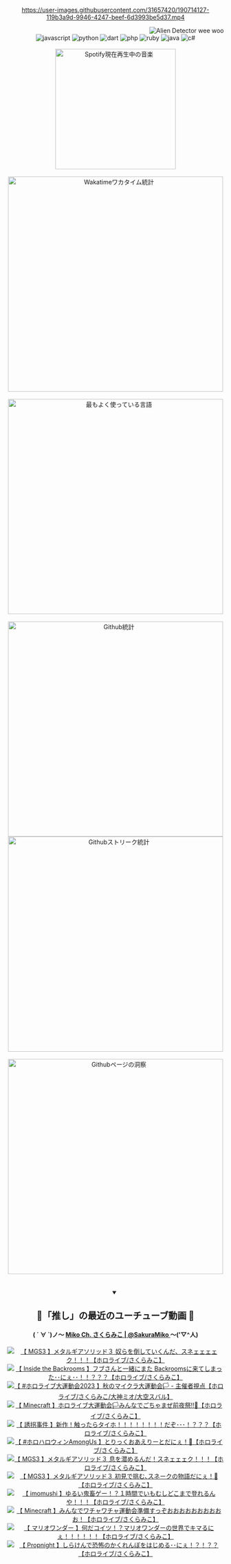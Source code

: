 <!-- START: HERO IMAGE GIF ////////// ////////// ////////// -->
<!-- <img src="@/../assets/img/gaming/ghost-of-tsushima.gif" width="100%"  alt="nellyXinwei's Hero Gif Image"/> -->
<!-- END: HERO IMAGE GIF ////////// ////////// ////////// -->

<div align="center" >  
  
<!-- START:ワンピース 第1015話「ルフィはRED ROCを使う」 -->
<https://user-images.githubusercontent.com/31657420/190714127-119b3a9d-9946-4247-beef-6d3993be5d37.mp4>
<!-- END:ワンピース 第1015話「ルフィはRED ROCを使う」 -->

<!-- START:VISITOR COUNTER -->
<div width="100%" align="right">
<img src="https://komarev.com/ghpvc/?username=nellyXinwei&label=🛸&color=grey&style=for-the-badge&labelcolor=ffffff" alt="Alien Detector wee woo"/>
</div>
<!-- END:VISITOR COUNTER -->

<!-- START: PROGRAMMING LANGUAGES -->
<!-- 色彩 Color Scheme:
#961E3A, #8A0D42, #5A0640, #4F265E, #2B355A, #3E759B, #CC4246,
#BB2649, #AD1052, #700750, #633075, #364270, #4E92C2, #FF5357
Sauce: https://www.webcreatorbox.com/inspiration/pantone-2023
-->

<img src="https://img.shields.io/badge/javascript%20-%23BB2649.svg?&style=for-the-badge&logo=javascript&logoColor=white&labelColor=961E3A" alt="javascript"/>
<img src="https://img.shields.io/badge/python%20-%23AD1052.svg?&style=for-the-badge&logo=python&logoColor=white&labelColor=8A0D42" alt="python" />
<img src="https://img.shields.io/badge/dart%20-%23700750.svg?&style=for-the-badge&logo=dart&logoColor=white&labelColor=5A0640" alt="dart"/>
<img src="https://img.shields.io/badge/php%20-%23633075.svg?&style=for-the-badge&logo=php&logoColor=white&labelColor=4F265E" alt="php"/>
<img src="https://img.shields.io/badge/ruby%20-%23364270.svg?&style=for-the-badge&logo=ruby&logoColor=white&labelColor=2B355A" alt="ruby"/>
<img src="https://img.shields.io/badge/java%20-%234E92C2.svg?&style=for-the-badge&logo=openjdk&logoColor=white&labelColor=3E759B" alt="java"/>
<img src="https://img.shields.io/badge/c%23-%23FF5357.svg?style=for-the-badge&logo=c-sharp&logoColor=white&labelColor=CC4246" alt="c#"/>  
<!-- END: PROGRAMMING LANGUAGES -->

<br>
<br>

<!-- START: MUSIC STATUS -->
  <!-- <a href="https://newojima-gsrs-20220114.vercel.app/api/now-playing?open">
    <img src="https://newojima-gsrs-20220114.vercel.app/api/now-playing" alt="Spotify現在再生中の音楽">
  </a> -->
  <img src="https://newojima-grss-20230114.vercel.app/api/spotify?border_color=transparent" alt="Spotify現在再生中の音楽" width="280px">
<!-- END: MUSIC STATUS -->

<br>
<br>

<!-- START: GITHUB STATUS -->
<!-- 色彩 Color Scheme:  #BB2649, #AD1052, #700750, #633075 -->
<img align="center" src="https://newojima-grs-20230109.vercel.app/api/wakatime?username=newojima&layout=compact&langs_count=10&locale=ja&hide_title=false&title_color=fff&hide_border=true&text_color=fff&bg_color=BB2649,BB2649,633075,633075&hide=other,css,html,bash,xml,git%20config,makefile,properties,yaml,markdown,text,json,jsx" alt="Wakatimeワカタイム統計" width="500px"/>

<br>
<br>

<!-- 色彩 Color Scheme:  #633075, #364270, #4E92C2 -->
  <img align="center" src="https://newojima-grs-20230109.vercel.app/api/top-langs?username=newojima&layout=compact&text_color=fff&icon_color=fff&hide_border=true&&locale=ja&hide_title=false&title_color=fff&include_all_commits=true&card_width=445&langs_count=11&hide=c%23,powershell,shaderlab,hlsl,makefile,jupyter%20notebook,python,html,css,shell,batchfile,less,liquid,hack,scss&bg_color=4F265E,633075,4E92C2" alt="最もよく使っている言語" width="500px"/>

<br>
<br>

<!-- 色彩 Color Scheme:  #4E92C2, #FF5357 -->
  <img align="center" src="https://newojima-grs-20230109.vercel.app/api?username=newojima&rank_icon=github&show_icons=true&&locale=ja&title_color=fff&text_color=fff&icon_color=fff&hide_border=true&hide_title=false&count_private=true&include_all_commits=true&card_width=495&disable_animations=true&bg_color=4E92C2,4E92C2,FF5357" alt="Github統計" width="500px"/>

<br>

<img align="center" src="https://streak-stats.demolab.com?user=newojima&theme=dark&hide_border=true&locale=ja&ring=BB2649&stroke=222222&background=151515&sideLabels=BB2649&currStreakLabel=ffffff&border=BB2649&fire=FF5357&currStreakNum=ffffff&sideNums=FF5357&dates=ffffff" alt="Githubストリーク統計" width="500px"/>

<br>
<br>

  <img align="center" width="500px" src="@/../assets/img/page-insights.svg" alt="Githubページの洞察"/>
  
</div>
<!-- END: GITHUB STATUS -->

<br>
<br>

<div align="center">
<details open>
  <summary>

  </summary>

  <h2 align="center">🌸「推し」の最近のユーチューブ動画 🌸</h2>
  <h4>
  ( ´ ∀ `)ノ～ 
  <a href="https://www.youtube.com/@SakuraMiko">Miko Ch. さくらみこ | @SakuraMiko
  </a>
   ～('▽^人)
  </h4>

  <!-- BEGIN YOUTUBE-CARDS -->
<a href="https://www.youtube.com/watch?v=9rj25wrDKTM"><img src="https://ytcards.demolab.com/?id=9rj25wrDKTM&title=%E3%80%90+MGS3+%E3%80%91%E3%83%A1%E3%82%BF%E3%83%AB%E3%82%AE%E3%82%A2%E3%82%BD%E3%83%AA%E3%83%83%E3%83%89%EF%BC%93+%E5%A5%B4%E3%82%89%E3%82%92%E5%80%92%E3%81%97%E3%81%A6%E3%81%84%E3%81%8F%E3%82%93%E3%81%A0%E3%80%81%E3%82%B9%E3%83%8D%E3%82%A7%E3%82%A7%E3%82%A7%E3%82%A7%E3%82%AF%EF%BC%81%EF%BC%81%EF%BC%81%E3%80%90%E3%83%9B%E3%83%AD%E3%83%A9%E3%82%A4%E3%83%96%2F%E3%81%95%E3%81%8F%E3%82%89%E3%81%BF%E3%81%93%E3%80%91&lang=ja&timestamp=1699336378&background_color=%230d1117&title_color=%23ffffff&stats_color=%23dedede&max_title_lines=1&width=187&border_radius=5&duration=0" alt="【 MGS3 】メタルギアソリッド３ 奴らを倒していくんだ、スネェェェェク！！！【ホロライブ/さくらみこ】" title="【 MGS3 】メタルギアソリッド３ 奴らを倒していくんだ、スネェェェェク！！！【ホロライブ/さくらみこ】"></a>
<a href="https://www.youtube.com/watch?v=dM7M-a2QFqo"><img src="https://ytcards.demolab.com/?id=dM7M-a2QFqo&title=%E3%80%90+Inside+the+Backrooms+%E3%80%91%E3%83%95%E3%83%96%E3%81%95%E3%82%93%E3%81%A8%E4%B8%80%E7%B7%92%E3%81%AB%E3%81%BE%E3%81%9F+Backrooms%E3%81%AB%E6%9D%A5%E3%81%A6%E3%81%97%E3%81%BE%E3%81%A3%E3%81%9F%EF%BD%A5%EF%BD%A5%E3%81%AB%E3%81%87%EF%BD%A5%EF%BD%A5%EF%BC%81%EF%BC%81%EF%BC%9F%EF%BC%9F%EF%BC%9F%E3%80%90%E3%83%9B%E3%83%AD%E3%83%A9%E3%82%A4%E3%83%96%2F%E3%81%95%E3%81%8F%E3%82%89%E3%81%BF%E3%81%93%E3%80%91&lang=ja&timestamp=1699291364&background_color=%230d1117&title_color=%23ffffff&stats_color=%23dedede&max_title_lines=1&width=187&border_radius=5&duration=15039" alt="【 Inside the Backrooms 】フブさんと一緒にまた Backroomsに来てしまった･･にぇ･･！！？？？【ホロライブ/さくらみこ】" title="【 Inside the Backrooms 】フブさんと一緒にまた Backroomsに来てしまった･･にぇ･･！！？？？【ホロライブ/さくらみこ】"></a>
<a href="https://www.youtube.com/watch?v=Nddp-ZlKZtI"><img src="https://ytcards.demolab.com/?id=Nddp-ZlKZtI&title=%E3%80%90++%23%E3%83%9B%E3%83%AD%E3%83%A9%E3%82%A4%E3%83%96%E5%A4%A7%E9%81%8B%E5%8B%95%E4%BC%9A2023+%E3%80%91%E7%A7%8B%E3%81%AE%E3%83%9E%E3%82%A4%E3%82%AF%E3%83%A9%E5%A4%A7%E9%81%8B%E5%8B%95%E4%BC%9A%F0%9F%8F%B3+-+%E4%B8%BB%E5%82%AC%E8%80%85%E8%A6%96%E7%82%B9%E3%80%90%E3%83%9B%E3%83%AD%E3%83%A9%E3%82%A4%E3%83%96%2F%E3%81%95%E3%81%8F%E3%82%89%E3%81%BF%E3%81%93%2F%E5%A4%A7%E7%A5%9E%E3%83%9F%E3%82%AA%2F%E5%A4%A7%E7%A9%BA%E3%82%B9%E3%83%90%E3%83%AB%E3%80%91&lang=ja&timestamp=1699103260&background_color=%230d1117&title_color=%23ffffff&stats_color=%23dedede&max_title_lines=1&width=187&border_radius=5&duration=13377" alt="【  #ホロライブ大運動会2023 】秋のマイクラ大運動会🏳 - 主催者視点【ホロライブ/さくらみこ/大神ミオ/大空スバル】" title="【  #ホロライブ大運動会2023 】秋のマイクラ大運動会🏳 - 主催者視点【ホロライブ/さくらみこ/大神ミオ/大空スバル】"></a>
<a href="https://www.youtube.com/watch?v=uEpmE5WJPW8"><img src="https://ytcards.demolab.com/?id=uEpmE5WJPW8&title=%E3%80%90+Minecraft+%E3%80%91%E3%83%9B%E3%83%AD%E3%83%A9%E3%82%A4%E3%83%96%E5%A4%A7%E9%81%8B%E5%8B%95%E4%BC%9A%F0%9F%8F%B3%E3%81%BF%E3%82%93%E3%81%AA%E3%81%A7%E3%81%94%E3%81%A1%E3%82%83%E3%81%BE%E3%81%9C%E5%89%8D%E5%A4%9C%E7%A5%AD%E2%80%BC%F0%9F%8E%89%E3%80%90%E3%83%9B%E3%83%AD%E3%83%A9%E3%82%A4%E3%83%96%2F%E3%81%95%E3%81%8F%E3%82%89%E3%81%BF%E3%81%93%E3%80%91&lang=ja&timestamp=1699021071&background_color=%230d1117&title_color=%23ffffff&stats_color=%23dedede&max_title_lines=1&width=187&border_radius=5&duration=10925" alt="【 Minecraft 】ホロライブ大運動会🏳みんなでごちゃまぜ前夜祭‼🎉【ホロライブ/さくらみこ】" title="【 Minecraft 】ホロライブ大運動会🏳みんなでごちゃまぜ前夜祭‼🎉【ホロライブ/さくらみこ】"></a>
<a href="https://www.youtube.com/watch?v=B8wC0qPbVmc"><img src="https://ytcards.demolab.com/?id=B8wC0qPbVmc&title=%E3%80%90+%E8%AA%98%E6%8B%90%E4%BA%8B%E4%BB%B6+%E3%80%91%E6%96%B0%E4%BD%9C%EF%BC%81%E8%A7%A6%E3%81%A3%E3%81%9F%E3%82%89%E3%82%BF%E3%82%A4%E3%83%9B%EF%BC%81%EF%BC%81%EF%BC%81%EF%BC%81%EF%BC%81%EF%BC%81%EF%BC%81%EF%BC%81%E3%81%A0%E3%81%9E%EF%BD%A5%EF%BD%A5%EF%BD%A5%EF%BC%81%EF%BC%9F%EF%BC%9F%EF%BC%9F%E3%80%90%E3%83%9B%E3%83%AD%E3%83%A9%E3%82%A4%E3%83%96%2F%E3%81%95%E3%81%8F%E3%82%89%E3%81%BF%E3%81%93%E3%80%91&lang=ja&timestamp=1698853154&background_color=%230d1117&title_color=%23ffffff&stats_color=%23dedede&max_title_lines=1&width=187&border_radius=5&duration=8761" alt="【 誘拐事件 】新作！触ったらタイホ！！！！！！！！だぞ･･･！？？？【ホロライブ/さくらみこ】" title="【 誘拐事件 】新作！触ったらタイホ！！！！！！！！だぞ･･･！？？？【ホロライブ/さくらみこ】"></a>
<a href="https://www.youtube.com/watch?v=_OAXTZLe-w4"><img src="https://ytcards.demolab.com/?id=_OAXTZLe-w4&title=%E3%80%90+%23%E3%83%9B%E3%83%AD%E3%83%8F%E3%83%AD%E3%82%A6%E3%82%A3%E3%83%B3AmongUs+%E3%80%91%E3%81%A8%E3%82%8A%E3%81%A3%E3%81%8F%E3%81%8A%E3%81%82%E3%81%88%E3%82%8A%E3%83%BC%E3%81%A8%E3%81%A0%E3%81%AB%E3%81%87%EF%BC%81%F0%9F%91%BB%E3%80%90%E3%83%9B%E3%83%AD%E3%83%A9%E3%82%A4%E3%83%96%2F%E3%81%95%E3%81%8F%E3%82%89%E3%81%BF%E3%81%93%E3%80%91&lang=ja&timestamp=1698765414&background_color=%230d1117&title_color=%23ffffff&stats_color=%23dedede&max_title_lines=1&width=187&border_radius=5&duration=6932" alt="【 #ホロハロウィンAmongUs 】とりっくおあえりーとだにぇ！👻【ホロライブ/さくらみこ】" title="【 #ホロハロウィンAmongUs 】とりっくおあえりーとだにぇ！👻【ホロライブ/さくらみこ】"></a>
<a href="https://www.youtube.com/watch?v=A1M5Xpf7ibU"><img src="https://ytcards.demolab.com/?id=A1M5Xpf7ibU&title=%E3%80%90+MGS3+%E3%80%91%E3%83%A1%E3%82%BF%E3%83%AB%E3%82%AE%E3%82%A2%E3%82%BD%E3%83%AA%E3%83%83%E3%83%89%EF%BC%93+%E6%81%AF%E3%82%92%E6%BD%9C%E3%82%81%E3%82%8B%E3%82%93%E3%81%A0%EF%BC%81%E3%82%B9%E3%83%8D%E3%82%A7%E3%82%A7%E3%82%A7%E3%82%AF%EF%BC%81%EF%BC%81%EF%BC%81%E3%80%90%E3%83%9B%E3%83%AD%E3%83%A9%E3%82%A4%E3%83%96%2F%E3%81%95%E3%81%8F%E3%82%89%E3%81%BF%E3%81%93%E3%80%91&lang=ja&timestamp=1698584144&background_color=%230d1117&title_color=%23ffffff&stats_color=%23dedede&max_title_lines=1&width=187&border_radius=5&duration=13137" alt="【 MGS3 】メタルギアソリッド３ 息を潜めるんだ！スネェェェク！！！【ホロライブ/さくらみこ】" title="【 MGS3 】メタルギアソリッド３ 息を潜めるんだ！スネェェェク！！！【ホロライブ/さくらみこ】"></a>
<a href="https://www.youtube.com/watch?v=kiewYEynscs"><img src="https://ytcards.demolab.com/?id=kiewYEynscs&title=%E3%80%90+MGS3+%E3%80%91%E3%83%A1%E3%82%BF%E3%83%AB%E3%82%AE%E3%82%A2%E3%82%BD%E3%83%AA%E3%83%83%E3%83%89%EF%BC%93+%E5%88%9D%E8%A6%8B%E3%81%A7%E6%8C%91%E3%82%80%EF%BD%A4%E3%82%B9%E3%83%8D%E3%83%BC%E3%82%AF%E3%81%AE%E7%89%A9%E8%AA%9E%E3%81%A0%E3%81%AB%E3%81%87%EF%BC%81%F0%9F%90%8D%E3%80%90%E3%83%9B%E3%83%AD%E3%83%A9%E3%82%A4%E3%83%96%2F%E3%81%95%E3%81%8F%E3%82%89%E3%81%BF%E3%81%93%E3%80%91&lang=ja&timestamp=1698513382&background_color=%230d1117&title_color=%23ffffff&stats_color=%23dedede&max_title_lines=1&width=187&border_radius=5&duration=28263" alt="【 MGS3 】メタルギアソリッド３ 初見で挑む､スネークの物語だにぇ！🐍【ホロライブ/さくらみこ】" title="【 MGS3 】メタルギアソリッド３ 初見で挑む､スネークの物語だにぇ！🐍【ホロライブ/さくらみこ】"></a>
<a href="https://www.youtube.com/watch?v=nU13YUApqYk"><img src="https://ytcards.demolab.com/?id=nU13YUApqYk&title=%E3%80%90++imomushi+%E3%80%91%E3%82%86%E3%82%8B%E3%81%84%E9%AC%BC%E7%95%9C%E3%82%B2%E3%83%BC%EF%BC%81%EF%BC%9F%EF%BC%91%E6%99%82%E9%96%93%E3%81%A7%E3%81%84%E3%82%82%E3%82%80%E3%81%97%E3%81%A9%E3%81%93%E3%81%BE%E3%81%A7%E7%99%BB%E3%82%8C%E3%82%8B%E3%82%93%E3%82%84%EF%BC%81%EF%BC%81%EF%BC%81%E3%80%90%E3%83%9B%E3%83%AD%E3%83%A9%E3%82%A4%E3%83%96%2F%E3%81%95%E3%81%8F%E3%82%89%E3%81%BF%E3%81%93%E3%80%91&lang=ja&timestamp=1698411935&background_color=%230d1117&title_color=%23ffffff&stats_color=%23dedede&max_title_lines=1&width=187&border_radius=5&duration=3454" alt="【  imomushi 】ゆるい鬼畜ゲー！？１時間でいもむしどこまで登れるんや！！！【ホロライブ/さくらみこ】" title="【  imomushi 】ゆるい鬼畜ゲー！？１時間でいもむしどこまで登れるんや！！！【ホロライブ/さくらみこ】"></a>
<a href="https://www.youtube.com/watch?v=D9vmP7Qj4TI"><img src="https://ytcards.demolab.com/?id=D9vmP7Qj4TI&title=%E3%80%90+Minecraft+%E3%80%91%E3%81%BF%E3%82%93%E3%81%AA%E3%81%A7%E3%83%AF%E3%83%81%E3%83%A3%E3%83%AF%E3%83%81%E3%83%A3%E9%81%8B%E5%8B%95%E4%BC%9A%E6%BA%96%E5%82%99%E3%81%99%E3%81%A3%E3%81%9E%E3%81%8A%E3%81%8A%E3%81%8A%E3%81%8A%E3%81%8A%E3%81%8A%E3%81%8A%E3%81%8A%E3%81%8A%E3%81%8A%EF%BC%81%E3%80%90%E3%83%9B%E3%83%AD%E3%83%A9%E3%82%A4%E3%83%96%2F%E3%81%95%E3%81%8F%E3%82%89%E3%81%BF%E3%81%93%E3%80%91&lang=ja&timestamp=1698329351&background_color=%230d1117&title_color=%23ffffff&stats_color=%23dedede&max_title_lines=1&width=187&border_radius=5&duration=7085" alt="【 Minecraft 】みんなでワチャワチャ運動会準備すっぞおおおおおおおおおお！【ホロライブ/さくらみこ】" title="【 Minecraft 】みんなでワチャワチャ運動会準備すっぞおおおおおおおおおお！【ホロライブ/さくらみこ】"></a>
<a href="https://www.youtube.com/watch?v=nEaLKIhfLMI"><img src="https://ytcards.demolab.com/?id=nEaLKIhfLMI&title=%E3%80%90+%E3%83%9E%E3%83%AA%E3%82%AA%E3%83%AF%E3%83%B3%E3%83%80%E3%83%BC+%E3%80%91%E4%BD%95%E3%81%A0%E3%82%B3%E3%82%A4%E3%83%84%EF%BC%81%EF%BC%9F%E3%83%9E%E3%83%AA%E3%82%AA%E3%83%AF%E3%83%B3%E3%83%80%E3%83%BC%E3%81%AE%E4%B8%96%E7%95%8C%E3%81%A7%E3%82%AD%E3%83%9E%E3%82%8B%E3%81%AB%E3%81%87%EF%BC%81%EF%BC%81%EF%BC%81%EF%BC%81%EF%BC%81%EF%BC%81%E3%80%90%E3%83%9B%E3%83%AD%E3%83%A9%E3%82%A4%E3%83%96%2F%E3%81%95%E3%81%8F%E3%82%89%E3%81%BF%E3%81%93%E3%80%91&lang=ja&timestamp=1698269271&background_color=%230d1117&title_color=%23ffffff&stats_color=%23dedede&max_title_lines=1&width=187&border_radius=5&duration=32496" alt="【 マリオワンダー 】何だコイツ！？マリオワンダーの世界でキマるにぇ！！！！！！【ホロライブ/さくらみこ】" title="【 マリオワンダー 】何だコイツ！？マリオワンダーの世界でキマるにぇ！！！！！！【ホロライブ/さくらみこ】"></a>
<a href="https://www.youtube.com/watch?v=l_U7cM5Z2rQ"><img src="https://ytcards.demolab.com/?id=l_U7cM5Z2rQ&title=%E3%80%90+Propnight+%E3%80%91%E3%81%97%E3%82%89%E3%81%91%E3%82%93%E3%81%A7%E6%81%90%E6%80%96%E3%81%AE%E3%81%8B%E3%81%8F%E3%82%8C%E3%82%93%E3%81%BC%E3%82%92%E3%81%AF%E3%81%98%E3%82%81%E3%82%8B%EF%BD%A5%EF%BD%A5%E3%81%AB%E3%81%87%EF%BC%81%EF%BC%9F%EF%BC%81%EF%BC%9F%EF%BC%9F%E3%80%90%E3%83%9B%E3%83%AD%E3%83%A9%E3%82%A4%E3%83%96%2F%E3%81%95%E3%81%8F%E3%82%89%E3%81%BF%E3%81%93%E3%80%91&lang=ja&timestamp=1698154496&background_color=%230d1117&title_color=%23ffffff&stats_color=%23dedede&max_title_lines=1&width=187&border_radius=5&duration=5023" alt="【 Propnight 】しらけんで恐怖のかくれんぼをはじめる･･にぇ！？！？？【ホロライブ/さくらみこ】" title="【 Propnight 】しらけんで恐怖のかくれんぼをはじめる･･にぇ！？！？？【ホロライブ/さくらみこ】"></a>
<!-- END YOUTUBE-CARDS -->

</div>
  
</details>
